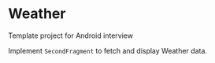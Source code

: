 # Weather
Template project for Android interview

Implement `SecondFragment` to fetch and display Weather data.
